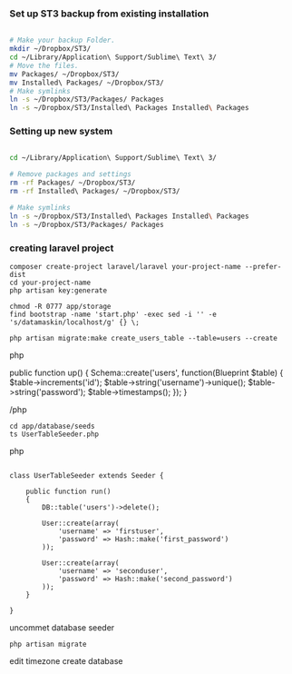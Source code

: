 ### Set up ST3 backup from existing installation
```bash

# Make your backup Folder.
mkdir ~/Dropbox/ST3/
cd ~/Library/Application\ Support/Sublime\ Text\ 3/
# Move the files.
mv Packages/ ~/Dropbox/ST3/
mv Installed\ Packages/ ~/Dropbox/ST3/
# Make symlinks
ln -s ~/Dropbox/ST3/Packages/ Packages
ln -s ~/Dropbox/ST3/Installed\ Packages Installed\ Packages

```

### Setting up new system
```bash

cd ~/Library/Application\ Support/Sublime\ Text\ 3/

# Remove packages and settings
rm -rf Packages/ ~/Dropbox/ST3/
rm -rf Installed\ Packages/ ~/Dropbox/ST3/

# Make symlinks
ln -s ~/Dropbox/ST3/Installed\ Packages Installed\ Packages
ln -s ~/Dropbox/ST3/Packages/ Packages

```

### creating laravel project
```
composer create-project laravel/laravel your-project-name --prefer-dist
cd your-project-name
php artisan key:generate

chmod -R 0777 app/storage
find bootstrap -name 'start.php' -exec sed -i '' -e 's/datamaskin/localhost/g' {} \;

php artisan migrate:make create_users_table --table=users --create
```

php

public function up()
{
    Schema::create('users', function(Blueprint $table)
    {
        $table->increments('id');
        $table->string('username')->unique();
        $table->string('password');
        $table->timestamps();
    });
}

/php

```
cd app/database/seeds
ts UserTableSeeder.php
```

php

```
 
class UserTableSeeder extends Seeder {
 
    public function run()
    {
        DB::table('users')->delete();
 
        User::create(array(
            'username' => 'firstuser',
            'password' => Hash::make('first_password')
        ));
 
        User::create(array(
            'username' => 'seconduser',
            'password' => Hash::make('second_password')
        ));
    }
 
}

```

uncommet database seeder

```
php artisan migrate
```

edit timezone
create database